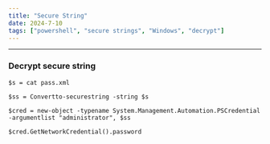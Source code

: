 ```yaml
---
title: "Secure String"
date: 2024-7-10
tags: ["powershell", "secure strings", "Windows", "decrypt"]
---
```


---
### Decrypt secure string

```powerhsell
$s = cat pass.xml
```

```powerhsell
$ss = Convertto-securestring -string $s
```

```powerhsell
$cred = new-object -typename System.Management.Automation.PSCredential -argumentlist "administrator", $ss
```

```powerhsell
$cred.GetNetworkCredential().password
```

<br>

